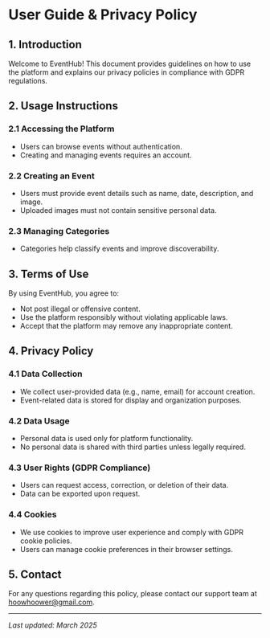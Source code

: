# User Guide & Privacy Policy

## 1. Introduction
Welcome to EventHub! This document provides guidelines on how to use the platform and explains our privacy policies in compliance with GDPR regulations.

## 2. Usage Instructions
### 2.1 Accessing the Platform
- Users can browse events without authentication.
- Creating and managing events requires an account.

### 2.2 Creating an Event
- Users must provide event details such as name, date, description, and image.
- Uploaded images must not contain sensitive personal data.

### 2.3 Managing Categories
- Categories help classify events and improve discoverability.

## 3. Terms of Use
By using EventHub, you agree to:
- Not post illegal or offensive content.
- Use the platform responsibly without violating applicable laws.
- Accept that the platform may remove any inappropriate content.

## 4. Privacy Policy
### 4.1 Data Collection
- We collect user-provided data (e.g., name, email) for account creation.
- Event-related data is stored for display and organization purposes.

### 4.2 Data Usage
- Personal data is used only for platform functionality.
- No personal data is shared with third parties unless legally required.

### 4.3 User Rights (GDPR Compliance)
- Users can request access, correction, or deletion of their data.
- Data can be exported upon request.

### 4.4 Cookies
- We use cookies to improve user experience and comply with GDPR cookie policies.
- Users can manage cookie preferences in their browser settings.

## 5. Contact
For any questions regarding this policy, please contact our support team at hoowhoower@gmail.com.

---

_Last updated: March 2025_

